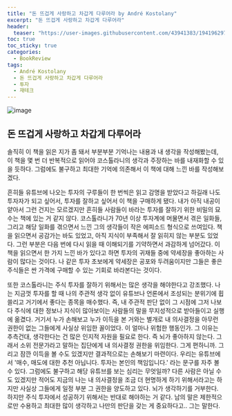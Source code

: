 ```yaml
---
title: "돈 뜨겁게 사랑하고 차갑게 다루어라 by André Kostolany"
excerpt: "돈 뜨겁게 사랑하고 차갑게 다루어라"
header:
  teaser: "https://user-images.githubusercontent.com/43941383/194196297-77e92373-6149-47b2-a229-6833b2e31622.png"
toc: true
toc_sticky: true
categories:
  - BookReview
tags:
  - André Kostolany
  - 돈 뜨겁게 사랑하고 차갑게 다루어라
  - 투자
  - 재테크
---
```


![image](https://user-images.githubusercontent.com/43941383/194196297-77e92373-6149-47b2-a229-6833b2e31622.png)

## 돈 뜨겁게 사랑하고 차갑게 다루어라

솔직히 이 책을 읽은 지가 좀 돼서 부분부분 기억나는 내용과 내 생각을 작성해봤는데, 이 책을 몇 번 더 반복적으로 읽어야 코스톨라니의 생각과 주장하는 바를 내재화할 수 있을 듯하다. 그럼에도 불구하고 최대한 기억에 의존해서 이 책에 대해 느낀 바를 작성해보겠다.

흔히들 유튜브에 나오는 투자의 구루들이 한 번씩은 읽고 감명을 받았다고 하길래 나도 투자자가 되고 싶어서, 투자를 잘하고 싶어서 이 책을 구매하게 됐다. 내가 아직 내공이 얕아서 그런 건지는 모르겠지만 흔히들 사람들이 바라는 투자를 잘하기 위한 비밀의 묘수는 책에 있는 거 같지 않다. 코스톨라니가 70년 이상 투자계에 머물면서 겪은 일화들, 그리고 해당 일화를 겪으면서 느낀 그의 생각들이 작은 에피소드 형식으로 쓰여있다. 책을 읽으면서 공감가는 바도 있었고, 아직 지식이 부족해서 잘 읽히지 않는 부분도 있었다. 그런 부분은 다음 번에 다시 읽을 때 이해되기를 기약하면서 과감하게 넘어갔다. 이 책을 읽으면서 한 가지 느낀 바가 있다고 하면 투자의 귀재들 중에 약세장을 좋아하는 사람이 많다는 것이다. 나 같은 투자 초보에게 약세장은 공포와 두려움이지만 그들은 좋은 주식들은 싼 가격에 구매할 수 있는 기회로 바라본다는 것이다.

또한 코스톨라니는 주식 투자를 잘하기 위해서는 많은 생각을 해야한다고 강조했다. 나는 지금껏 투자를 할 때 나의 주관적 생각 없이 유튜브나 언론에서 조성되는 분위기에 휩쓸리고 거기에서 좋다는 종목을 매수했다. 즉, 내 주관적 판단 없이 그 시점에 그저 나보다 주식에 대한 정보나 지식이 많아보이는 사람들의 말을 무지성적으로 받아들이고 실행에 옮겼다. 거기서 누가 손해보고 누가 이득을 본 거와는 별개로 내 의사결정을 아무런 권한이 없는 그들에게 사실상 위임한 꼴이었다. 이 얼마나 위험한 행동인가. 그 이유는 추측건대, 생각한다는 건 많은 인지적 자원을 필요로 한다. 즉 뇌가 좋아하지 않는다. 그래서 소위 전문가라고 말하는 집단에게 내 의사결정 권한을 위임한다. 그게 편하니까. 그리고 잠깐 이득을 볼 수도 있겠지만 결과적으로는 손해보기 마련이다. 우리는 유튜브에서 '매수, 매도에 대한 추천 아닙니다. 투자는 본인의 책임입니다.' 라는 문구를 자주 볼 수 있다. 그럼에도 불구하고 해당 유튜브를 보는 심리는 무엇일까? 다른 사람은 아닐 수도 있겠지만 적어도 지금의 나는 내 의사결정을 조금 더 현명하게 하기 위해서라고는 하지만 사실상 그들에게 일정 부분 그 권한을 양도하고 있다. 뇌가 생각하기를 거부한다. 하지만 주식 투자에서 성공하기 위해서는 반대로 해야하는 거 같다. 남의 말은 제한적으로만 수용하고 최대한 많이 생각하고 나만의 판단을 갖는 게 중요하다고.. 그는 말한다.

